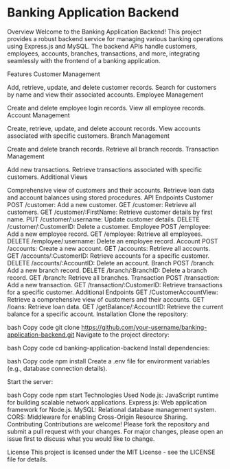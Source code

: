# Banking Application Backend
Overview
Welcome to the Banking Application Backend! This project provides a robust backend service for managing various banking operations using Express.js and MySQL. The backend APIs handle customers, employees, accounts, branches, transactions, and more, integrating seamlessly with the frontend of a banking application.

Features
Customer Management

Add, retrieve, update, and delete customer records.
Search for customers by name and view their associated accounts.
Employee Management

Create and delete employee login records.
View all employee records.
Account Management

Create, retrieve, update, and delete account records.
View accounts associated with specific customers.
Branch Management

Create and delete branch records.
Retrieve all branch records.
Transaction Management

Add new transactions.
Retrieve transactions associated with specific customers.
Additional Views

Comprehensive view of customers and their accounts.
Retrieve loan data and account balances using stored procedures.
API Endpoints
Customer
POST /customer: Add a new customer.
GET /customer: Retrieve all customers.
GET /customer/:FirstName: Retrieve customer details by first name.
PUT /customer/:username: Update customer details.
DELETE /customer/:CustomerID: Delete a customer.
Employee
POST /employee: Add a new employee record.
GET /employee: Retrieve all employees.
DELETE /employee/:username: Delete an employee record.
Account
POST /accounts: Create a new account.
GET /accounts: Retrieve all accounts.
GET /accounts/:CustomerID: Retrieve accounts for a specific customer.
DELETE /accounts/:AccountID: Delete an account.
Branch
POST /branch: Add a new branch record.
DELETE /branch/:BranchID: Delete a branch record.
GET /branch: Retrieve all branches.
Transaction
POST /transaction: Add a new transaction.
GET /transaction/:CustomerID: Retrieve transactions for a specific customer.
Additional Endpoints
GET /CustomerAccountView: Retrieve a comprehensive view of customers and their accounts.
GET /loans: Retrieve loan data.
GET /getBalance/:AccountID: Retrieve the current balance for a specific account.
Installation
Clone the repository:

bash
Copy code
git clone https://github.com/your-username/banking-application-backend.git
Navigate to the project directory:

bash
Copy code
cd banking-application-backend
Install dependencies:

bash
Copy code
npm install
Create a .env file for environment variables (e.g., database connection details).

Start the server:

bash
Copy code
npm start
Technologies Used
Node.js: JavaScript runtime for building scalable network applications.
Express.js: Web application framework for Node.js.
MySQL: Relational database management system.
CORS: Middleware for enabling Cross-Origin Resource Sharing.
Contributing
Contributions are welcome! Please fork the repository and submit a pull request with your changes. For major changes, please open an issue first to discuss what you would like to change.

License
This project is licensed under the MIT License - see the LICENSE file for details.
